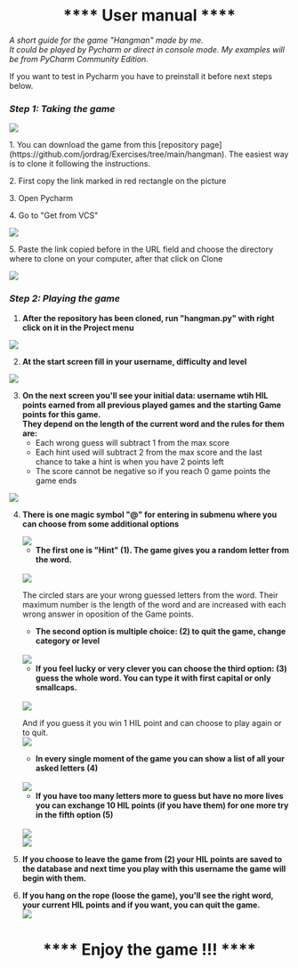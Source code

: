 # <center> **** User manual **** </center>

*A short guide for the game "Hangman" made by me.\
It could be played by Pycharm or direct in console mode.
My examples will be from PyCharm Community Edition.*

If you want to test in Pycharm you have to preinstall it before next steps below.

### *Step 1: Taking the game*

<img src="images/Manual_hangman_1.jpg">

<p> 1. You can download the game from this [repository page](https://github.com/jordrag/Exercises/tree/main/hangman).
The easiest way is to clone it following the instructions.
<p> 2. First copy the link marked in red rectangle on the picture
<p> 3. Open Pycharm
<p> 4. Go to "Get from VCS"

<p> <img src="images/Manual_hangman_2.jpg">

<p> 5. Paste the link copied before in the URL field and choose the directory where to clone on your computer, after that click on Clone

<p> <img src="images/Manual_hangman_3.jpg">

### *Step 2: Playing the game*

1. **After the repository has been cloned, run "hangman.py" with right click on it in the Project menu** 

<p></p>

<img src="images/Manual_hangman_4.1.jpg">

2. **At the start screen fill in your username, difficulty and level**

<p> <img src="images/Manual_hangman_5.jpg">

3. **On the next screen you'll see your initial data: username wtih HIL points earned from all previous played games and the starting Game points for this game. \
They depend on the length of the current word and the rules for them are:**
   * Each wrong guess will subtract 1 from the max score
   * Each hint used will subtract 2 from the max score and the last chance to take a hint is when you have 2 points left
   * The score cannot be negative so if you reach 0 game points the game ends

<p> <img src="images/Manual_hangman_6.jpg">

4. **There is one magic symbol **"@"** for entering in submenu where you can choose from some additional options**
    
    <img src="images/Manual_hangman_7.jpg">
    
    * **The first one is "Hint" (1). The game gives you a random letter from the word.**
    <br>
    <img src="images/Manual_hangman_8.jpg">
   
    The circled stars are your wrong guessed letters from the word. Their maximum number is the length of the word and are increased with each wrong answer in oposition of the Game points.
    * **The second option is multiple choice: (2) to quit the game, change category or level**
    <br>
    <img src="images/Manual_hangman_9.jpg">
    
    * **If you feel lucky or very clever you can choose the third option: (3) guess the whole word. You can type it with first capital or only smallcaps.**
    <br>
    <img src="images/Manual_hangman_12.jpg">
    
    And if you guess it you win 1 HIL point and can choose to play again or to quit.
    <br>
    <img src="images/Manual_hangman_13.jpg">
    
    * **In every single moment of the game you can show a list of all your asked letters (4)**
    <br>
    <img src="images/Manual_hangman_11.jpg">
    
    * **If you have too many letters more to guess but have no more lives you can exchange 10 HIL points (if you have them) for one more try in the fifth option (5)**
    <br>
    <img src="images/Manual_hangman_14.jpg">
    <br>
    <img src="images/Manual_hangman_15.jpg">
    
5. **If you choose to leave the game from (2) your HIL points are saved to the database and next time you play with this username the game will begin with them.**
    <br>
6. **If you hang on the rope (loose the game), you'll see the right word, your current HIL points and if you want, you can quit the game.**
    <br>
    <img src="images/Manual_hangman_16.jpg">
    
# <center> **** Enjoy the game !!! ****
